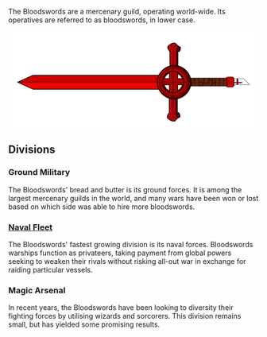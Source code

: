 The Bloodswords are a mercenary guild, operating world-wide. Its operatives are referred to as bloodswords, in lower case.

![](../../_assets/organisations/Bloodswords/Emblem.png)

## Divisions

### Ground Military

The Bloodswords' bread and butter is its ground forces. It is among the largest mercenary guilds in the world, and many wars have been won or lost based on which side was able to hire more bloodswords.

### [Naval Fleet](Ships/index.md)

The Bloodswords' fastest growing division is its naval forces. Bloodswords warships function as privateers, taking payment from global powers seeking to weaken their rivals without risking all-out war in exchange for raiding particular vessels. 

### Magic Arsenal

In recent years, the Bloodswords have been looking to diversity their fighting forces by utilising wizards and sorcorers. This division remains small, but has yielded some promising results.